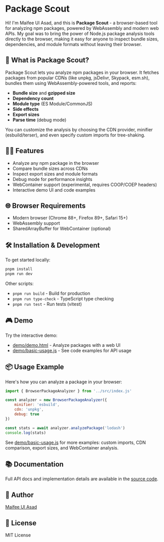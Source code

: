 # Package Scout

Hi! I'm Maifee Ul Asad, and this is **Package Scout** - a browser-based tool for analyzing npm packages, powered by WebAssembly and modern web APIs. My goal was to bring the power of Node.js package analysis tools directly to the browser, making it easy for anyone to inspect bundle sizes, dependencies, and module formats without leaving their browser.

## 🚀 What is Package Scout?
Package Scout lets you analyze npm packages in your browser. It fetches packages from popular CDNs (like unpkg, jsDelivr, Skypack, esm.sh), bundles them using WebAssembly-powered tools, and reports:

- **Bundle size** and **gzipped size**
- **Dependency count**
- **Module type** (ES Module/CommonJS)
- **Side effects**
- **Export sizes**
- **Parse time** (debug mode)

You can customize the analysis by choosing the CDN provider, minifier (esbuild/terser), and even specify custom imports for tree-shaking.

## 🧑‍💻 Features
- Analyze any npm package in the browser
- Compare bundle sizes across CDNs
- Inspect export sizes and module formats
- Debug mode for performance insights
- WebContainer support (experimental, requires COOP/COEP headers)
- Interactive demo UI and code examples

## 🌐 Browser Requirements
- Modern browser (Chrome 88+, Firefox 89+, Safari 15+)
- WebAssembly support
- SharedArrayBuffer for WebContainer (optional)

## 🛠️ Installation & Development
To get started locally:

```sh
pnpm install
pnpm run dev
```

Other scripts:
- `pnpm run build`  -  Build for production
- `pnpm run type-check`  -  TypeScript type checking
- `pnpm run test`  -  Run tests (vitest)

## 🎮 Demo
Try the interactive demo:
- [demo/demo.html](./demo/demo.html)  -  Analyze packages with a web UI
- [demo/basic-usage.js](./demo/basic-usage.js)  -  See code examples for API usage

## 📦 Usage Example
Here's how you can analyze a package in your browser:

```js
import { BrowserPackageAnalyzer } from '../src/index.js'

const analyzer = new BrowserPackageAnalyzer({
	minifier: 'esbuild',
	cdn: 'unpkg',
	debug: true
})

const stats = await analyzer.analyzePackage('lodash')
console.log(stats)
```

See [demo/basic-usage.js](./demo/basic-usage.js) for more examples: custom imports, CDN comparison, export sizes, and WebContainer analysis.

## 📚 Documentation
Full API docs and implementation details are available in the [source code](https://github.com/package-scout/package-scout/).

## 👤 Author
[Maifee Ul Asad](https://github.com/maifeeulasad)

## 📝 License
MIT License

